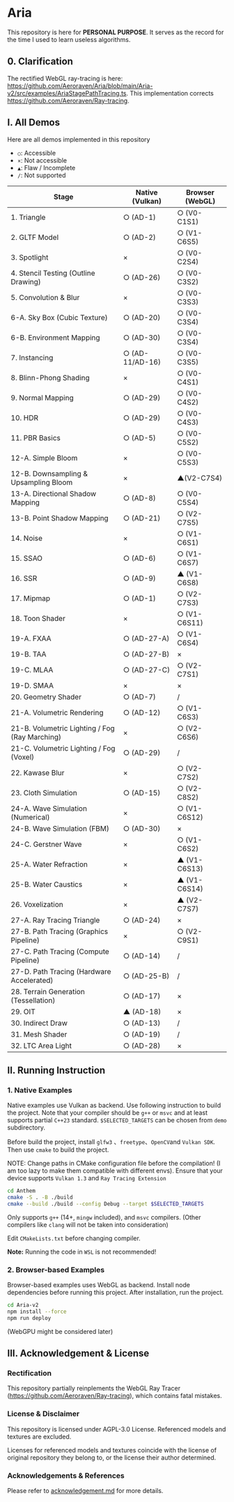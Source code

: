 # Aria

This repository is here for **PERSONAL PURPOSE**. It serves as the record for the time I used to learn useless algorithms.



## 0. Clarification

The rectified WebGL ray-tracing is here: https://github.com/Aeroraven/Aria/blob/main/Aria-v2/src/examples/AriaStagePathTracing.ts. This implementation corrects https://github.com/Aeroraven/Ray-tracing.



## I. All Demos

Here are all demos implemented in this repository

- `○`: Accessible
- `×`: Not accessible
- `▲`: Flaw / Incomplete
- `/`: Not supported

| Stage                                          | Native (Vulkan) | Browser (WebGL) |
| ---------------------------------------------- | --------------- | --------------- |
| 1. Triangle                                    | ○ (AD-1)        | ○ (V0-C1S1)     |
| 2. GLTF Model                                  | ○ (AD-2)        | ○ (V1-C6S5)     |
| 3. Spotlight                                   | ×               | ○ (V0-C2S4)     |
| 4. Stencil Testing (Outline Drawing)           | ○ (AD-26)       | ○ (V0-C3S2)     |
| 5. Convolution & Blur                          | ×               | ○ (V0-C3S3)     |
| 6-A. Sky Box (Cubic Texture)                   | ○ (AD-20)       | ○ (V0-C3S4)     |
| 6-B. Environment Mapping                       | ○ (AD-30)       | ○ (V0-C3S4)     |
| 7. Instancing                                  | ○ (AD-11/AD-16) | ○ (V0-C3S5)     |
| 8. Blinn-Phong Shading                         | ×               | ○ (V0-C4S1)     |
| 9. Normal Mapping                              | ○ (AD-29)       | ○ (V0-C4S2)     |
| 10. HDR                                        | ○ (AD-29)       | ○ (V0-C4S3)     |
| 11. PBR Basics                                 | ○ (AD-5)        | ○ (V0-C5S2)     |
| 12-A. Simple Bloom                             | ×               | ○ (V0-C5S3)     |
| 12-B. Downsampling & Upsampling Bloom          | ×               | ▲(V2-C7S4)      |
| 13-A. Directional Shadow Mapping               | ○ (AD-8)        | ○ (V0-C5S4)     |
| 13-B. Point Shadow Mapping                     | ○ (AD-21)       | ○ (V2-C7S5)     |
| 14. Noise                                      | ×               | ○ (V1-C6S1)     |
| 15. SSAO                                       | ○ (AD-6)        | ○ (V1-C6S7)     |
| 16. SSR                                        | ○ (AD-9)        | ▲ (V1-C6S8)     |
| 17. Mipmap                                     | ○ (AD-1)        | ○ (V2-C7S3)     |
| 18. Toon Shader                                | ×               | ○ (V1-C6S11)    |
| 19-A. FXAA                                     | ○ (AD-27-A)     | ○ (V1-C6S4)     |
| 19-B. TAA                                      | ○ (AD-27-B)     | ×               |
| 19-C. MLAA                                     | ○ (AD-27-C)     | ○ (V2-C7S1)     |
| 19-D. SMAA                                     | ×               | ×               |
| 20. Geometry Shader                            | ○ (AD-7)        | /               |
| 21-A. Volumetric Rendering                     | ○ (AD-12)       | ○ (V1-C6S3)     |
| 21-B. Volumetric Lighting / Fog (Ray Marching) | ×               | ○ (V2-C6S6)     |
| 21-C. Volumetric Lighting / Fog (Voxel)        | ○ (AD-29)       | /               |
| 22. Kawase Blur                                | ×               | ○ (V2-C7S2)     |
| 23. Cloth Simulation                           | ○ (AD-15)       | ○ (V2-C8S2)     |
| 24-A. Wave Simulation (Numerical)              | ×               | ○ (V1-C6S12)    |
| 24-B. Wave Simulation (FBM)                    | ○ (AD-30)       | ×               |
| 24-C. Gerstner Wave                            | ×               | ○ (V1-C6S2)     |
| 25-A. Water Refraction                         | ×               | ▲ (V1-C6S13)    |
| 25-B. Water Caustics                           | ×               | ▲ (V1-C6S14)    |
| 26. Voxelization                               | ×               | ▲ (V2-C7S7)     |
| 27-A. Ray Tracing Triangle                     | ○ (AD-24)       | ×               |
| 27-B. Path Tracing (Graphics Pipeline)         | ×               | ○ (V2-C9S1)     |
| 27-C. Path Tracing (Compute Pipeline)          | ○ (AD-14)       | /               |
| 27-D. Path Tracing (Hardware Accelerated)      | ○ (AD-25-B)     | /               |
| 28. Terrain Generation (Tessellation)          | ○ (AD-17)       | ×               |
| 29. OIT                                        | ▲ (AD-18)       | ×               |
| 30. Indirect Draw                              | ○ (AD-13)       | /               |
| 31. Mesh Shader                                | ○ (AD-19)       | /               |
| 32. LTC Area Light                             | ○ (AD-28)       | ×               |







## II. Running Instruction

### 1. Native Examples

Native examples use Vulkan as backend. Use following instruction to build the project. Note that your compiler should be `g++` or `msvc` and at least supports partial `C++23` standard. `$SELECTED_TARGETS` can be chosen from `demo` subdirectory.

Before build the project, install `glfw3` 、`freetype`、`OpenCV`and `Vulkan SDK`. Then use `cmake` to build the project.

NOTE: Change paths in CMake configuration file before the compilation! (I am too lazy to make them compatible with different envs). Ensure that your device supports `Vulkan 1.3` and `Ray Tracing Extension`

```bash
cd Anthem
cmake -S . -B ./build
cmake --build ./build --config Debug --target $SELECTED_TARGETS
```

Only supports `g++` (14+, `mingw` included), and `msvc` compilers. (Other compilers like `clang` will not be taken into consideration)

Edit `CMakeLists.txt` before changing compiler.

**Note:** Running the code in `WSL` is not recommended!

### 2. Browser-based Examples

Browser-based examples uses WebGL as backend. Install node dependencies before running this project. After installation, run the project.
```bash
cd Aria-v2
npm install --force
npm run deploy
```

(WebGPU might be considered later)

## III. Acknowledgement & License

### Rectification

This repository partially reinplements the WebGL Ray Tracer (https://github.com/Aeroraven/Ray-tracing), which contains fatal mistakes.

### License & Disclaimer

This repository is licensed under AGPL-3.0 License. Referenced models and textures are excluded.

Licenses for referenced models and textures coincide with the license of original repository they belong to, or the license their author determined.


### Acknowledgements & References

Please refer to [acknowledgement.md](./acknowledgement.md) for more details.